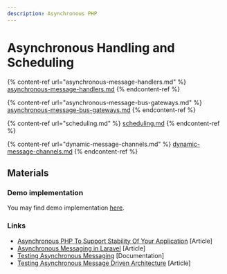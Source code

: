 ```yaml
---
description: Asynchronous PHP
---
```


# Asynchronous Handling and Scheduling

{% content-ref url="asynchronous-message-handlers.md" %}
[asynchronous-message-handlers.md](asynchronous-message-handlers.md)
{% endcontent-ref %}

{% content-ref url="asynchronous-message-bus-gateways.md" %}
[asynchronous-message-bus-gateways.md](asynchronous-message-bus-gateways.md)
{% endcontent-ref %}

{% content-ref url="scheduling.md" %}
[scheduling.md](scheduling.md)
{% endcontent-ref %}

{% content-ref url="dynamic-message-channels.md" %}
[dynamic-message-channels.md](dynamic-message-channels.md)
{% endcontent-ref %}

## Materials

### Demo implementation

You may find demo implementation [here](https://github.com/ecotoneframework/quickstart-examples/tree/main/OutboxPattern).

### Links

* [Asynchronous PHP To Support Stability Of Your Application](https://blog.ecotone.tech/asynchronous-php/) \[Article]
* [Asynchronous Messaging in Laravel](https://blog.ecotone.tech/ddd-and-messaging-with-laravel-and-ecotone/) \[Article]
* [Testing Asynchronous Messaging](../testing-support/testing-asynchronous-messaging.md) \[Documentation]
* [Testing Asynchronous Message Driven Architecture](https://blog.ecotone.tech/testing-messaging-architecture-in-php/) \[Article]
